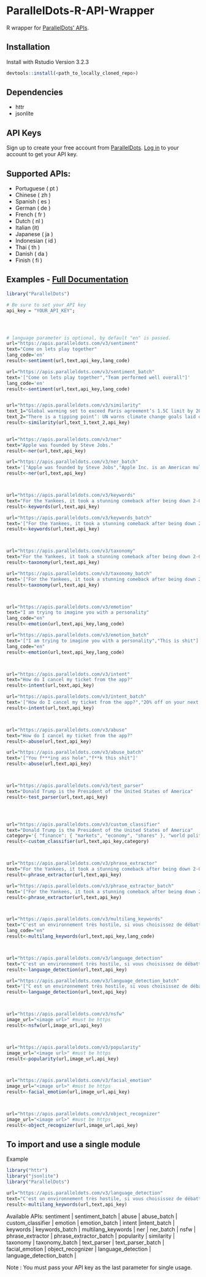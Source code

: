 ParallelDots-R-API-Wrapper
===============================

R wrapper for [ParallelDots' APIs](https://www.paralleldots.com/text-analysis-apis).

Installation
------------
Install with Rstudio
Version 3.2.3

```r
devtools::install(<path_to_locally_cloned_repo>)
```

Dependencies
-------------
- httr
- jsonlite


API Keys
----------------
Sign up to create your free account from [ParallelDots](https://www.paralleldots.com/sign-up).
[Log in](https://user.apis.paralleldots.com/login) to your account to get your API key.

Supported APIs:
---------------

- Portuguese ( pt )
- Chinese ( zh )
- Spanish ( es )
- German ( de )
- French ( fr )
- Dutch ( nl )
- Italian (it)
- Japanese ( ja )
- Indonesian ( id )
- Thai ( th )
- Danish ( da )
- Finish ( fi )


Examples - [Full Documentation](https://www.paralleldots.com/docs)
-------------------------------

```r
library("ParallelDots")

# Be sure to set your API key
api_key = "YOUR_API_KEY";




# language parameter is optional, by default "en" is passed.
url="https://apis.paralleldots.com/v3/sentiment"
text="Come on lets play together"
lang_code='en'
result<-sentiment(url,text,api_key,lang_code)	

url="https://apis.paralleldots.com/v3/sentiment_batch"
text='["Come on lets play together","Team performed well overall"]'
lang_code='en'
result<-sentiment(url,text,api_key,lang_code)	


url="https://apis.paralleldots.com/v3/similarity"
text_1="Global warming set to exceed Paris agreement’s 1.5C limit by 2040s, according to draft UN report"
text_2="There is a tipping point’: UN warns climate change goals laid out in Paris accord are almost out of reach"
result<-similarity(url,text_1,text_2,api_key)
	

url="https://apis.paralleldots.com/v3/ner"
text="Apple was founded by Steve Jobs."
result<-ner(url,text,api_key)

url="https://apis.paralleldots.com/v3/ner_batch"
text='["Apple was founded by Steve Jobs","Apple Inc. is an American multinational technology company headquartered in Cupertino."]'
result<-ner(url,text,api_key)



url="https://apis.paralleldots.com/v3/keywords"
text="For the Yankees, it took a stunning comeback after being down 2-0 to the Indians in the American League Division Series. For the Astros, it took beating Chris Sale to top the Red Sox."
result<-keywords(url,text,api_key)

url="https://apis.paralleldots.com/v3/keywords_batch"
text='["For the Yankees, it took a stunning comeback after being down 2-0 to the Indians in the American League Division Series. For the Astros, it took beating Chris Sale to top the Red Sox.","U.S. stocks edged higher on Friday, with the S&P 500 hitting a more than five-month high, as gains in industrials and other areas offset a drop in financials. Fred Katayama reports."]'
result<-keywords(url,text,api_key)



url="https://apis.paralleldots.com/v3/taxonomy"
text="For the Yankees, it took a stunning comeback after being down 2-0 to the Indians in the American League Division Series. For the Astros, it took beating Chris Sale to top the Red Sox."
result<-taxonomy(url,text,api_key)

url="https://apis.paralleldots.com/v3/taxonomy_batch"
text='["For the Yankees, it took a stunning comeback after being down 2-0 to the Indians in the American League Division Series. For the Astros, it took beating Chris Sale to top the Red Sox.","U.S. stocks edged higher on Friday, with the S&P 500 hitting a more than five-month high, as gains in industrials and other areas offset a drop in financials. Fred Katayama reports."]'
result<-taxonomy(url,text,api_key)



url="https://apis.paralleldots.com/v3/emotion"
text="I am trying to imagine you with a personality"
lang_code="en"
result<-emotion(url,text,api_key,lang_code)

url="https://apis.paralleldots.com/v3/emotion_batch"
text='["I am trying to imagine you with a personality","This is shit"]'
lang_code="en"
result<-emotion(url,text,api_key,lang_code)



url="https://apis.paralleldots.com/v3/intent"
text="How do I cancel my ticket from the app?"
result<-intent(url,text,api_key)

url="https://apis.paralleldots.com/v3/intent_batch"
text='["How do I cancel my ticket from the app?","20% off on your next Uber ride"]'
result<-intent(url,text,api_key)



url="https://apis.paralleldots.com/v3/abuse"
text="How do I cancel my ticket from the app?"
result<-abuse(url,text,api_key)

url="https://apis.paralleldots.com/v3/abuse_batch"
text='["You f***ing ass hole","f**k this shit"]'
result<-abuse(url,text,api_key)



url="https://apis.paralleldots.com/v3/test_parser"
text="Donald Trump is the President of the United States of America"
result<-test_parser(url,text,api_key)




url="https://apis.paralleldots.com/v3/custom_classifier"
text="Donald Trump is the President of the United States of America"
category='{ "finance": { "markets", "economy", "shares" }, "world politics": { "diplomacy", "UN", "war" } }'
result<-custom_classifier(url,text,api_key,category)



url="https://apis.paralleldots.com/v3/phrase_extractor"
text="For the Yankees, it took a stunning comeback after being down 2-0 to the Indians in the American League Division Series. For the Astros, it took beating Chris Sale to top the Red Sox."
result<-phrase_extractor(url,text,api_key)

url="https://apis.paralleldots.com/v3/phrase_extractor_batch"
text='["For the Yankees, it took a stunning comeback after being down 2-0 to the Indians in the American League Division Series. For the Astros, it took beating Chris Sale to top the Red Sox.","U.S. stocks edged higher on Friday, with the S&P 500 hitting a more than five-month high, as gains in industrials and other areas offset a drop in financials. Fred Katayama reports."]'
result<-phrase_extractor(url,text,api_key)



url="https://apis.paralleldots.com/v3/multilang_keywords"
text="C'est un environnement très hostile, si vous choisissez de débattre ici, vous serez vicieusement attaqué par l'opposition"
lang_code="en"
result<-multilang_keywords(url,text,api_key,lang_code)



url="https://apis.paralleldots.com/v3/language_detection"
text="C'est un environnement très hostile, si vous choisissez de débattre ici, vous serez vicieusement attaqué par l'opposition"
result<-language_detection(url,text,api_key)

url="https://apis.paralleldots.com/v3/language_detection_batch"
text='["C est un environnement très hostile, si vous choisissez de débattre ici, vous serez vicieusement attaqué par l opposition","El hardware inalámbrico no autorizado se puede introducir fácilmente. Los puntos de acceso inalámbricos son relativamente poco costosos y se implementan fácilmente"]'
result<-language_detection(url,text,api_key)



url="https://apis.paralleldots.com/v3/nsfw"
image_url="<image url>" #must be https
result<-nsfw(url,image_url,api_key)



url="https://apis.paralleldots.com/v3/popularity"
image_url="<image url>" #must be https
result<-popularity(url,image_url,api_key)



url="https://apis.paralleldots.com/v3/facial_emotion"
image_url="<image url>" #must be https
result<-facial_emotion(url,image_url,api_key)



url="https://apis.paralleldots.com/v3/object_recognizer"
image_url="<image url>" #must be https
result<-object_recognizer(url,image_url,api_key)


```

To import and use a single module
-------------------

Example

```r
library("httr")
library("jsonlite")
library("ParallelDots")

url="https://apis.paralleldots.com/v3/language_detection"
text="C'est un environnement très hostile, si vous choisissez de débattre ici, vous serez vicieusement attaqué par l'opposition"
result<-multilang_keywords(url,text,api_key)

```
 Available APIs: sentiment | sentiment_batch | abuse | abuse_batch | custom_classifier | emotion | emotion_batch | intent |intent_batch | keywords | keywords_batch | multilang_keywords | ner | ner_batch | nsfw | phrase_extractor | phrase_extractor_batch | popularity | similarity | taxonomy | taxonomy_batch | text_parser | text_parser_batch | facial_emotion | object_recognizer |  language_detection | language_detection_batch |

Note : You must pass your API key as the last parameter for single usage.
